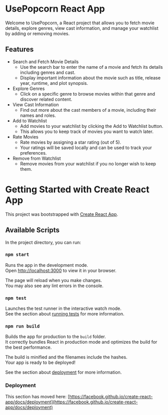 # UsePopcorn React App
Welcome to UsePopcorn, a React project that allows you to fetch movie details, explore genres, view cast information, and manage your watchlist by adding or removing movies.

## Features
  - Search and Fetch Movie Details
    - Use the search bar to enter the name of a movie and fetch its details including genres and cast.
    - Display important information about the movie such as title, release year, runtime, and plot synopsis.
  - Explore Genres
    - Click on a specific genre to browse movies within that genre and discover related content.
  - View Cast Information
    - Find out more about the cast members of a movie, including their names and roles.
  - Add to Watchlist
    - Add movies to your watchlist by clicking the Add to Watchlist button.
    - This allows you to keep track of movies you want to watch later.
  - Rate Movies
    - Rate movies by assigning a star rating (out of 5).
    - Your ratings will be saved locally and can be used to track your preferences.
  - Remove from Watchlist
    - Remove movies from your watchlist if you no longer wish to keep them.

# Getting Started with Create React App

This project was bootstrapped with [Create React App](https://github.com/facebook/create-react-app).

## Available Scripts

In the project directory, you can run:

### `npm start`

Runs the app in the development mode.\
Open [http://localhost:3000](http://localhost:3000) to view it in your browser.

The page will reload when you make changes.\
You may also see any lint errors in the console.

### `npm test`

Launches the test runner in the interactive watch mode.\
See the section about [running tests](https://facebook.github.io/create-react-app/docs/running-tests) for more information.

### `npm run build`

Builds the app for production to the `build` folder.\
It correctly bundles React in production mode and optimizes the build for the best performance.

The build is minified and the filenames include the hashes.\
Your app is ready to be deployed!

See the section about [deployment](https://facebook.github.io/create-react-app/docs/deployment) for more information.


### Deployment

This section has moved here: [https://facebook.github.io/create-react-app/docs/deployment](https://facebook.github.io/create-react-app/docs/deployment)
